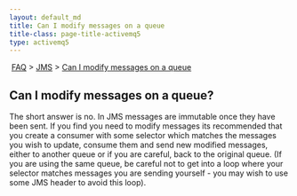 ```yaml
---
layout: default_md
title: Can I modify messages on a queue 
title-class: page-title-activemq5
type: activemq5
---
```


 [FAQ](faq) > [JMS](jms) > [Can I modify messages on a queue](can-i-modify-messages-on-a-queue)


Can I modify messages on a queue?
---------------------------------

The short answer is no. In JMS messages are immutable once they have been sent. If you find you need to modify messages its recommended that you create a consumer with some selector which matches the messages you wish to update, consume them and send new modified messages, either to another queue or if you are careful, back to the original queue. (If you are using the same queue, be careful not to get into a loop where your selector matches messages you are sending yourself - you may wish to use some JMS header to avoid this loop).

